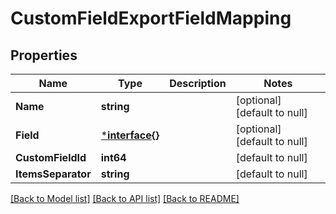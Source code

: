 # CustomFieldExportFieldMapping

## Properties
Name | Type | Description | Notes
------------ | ------------- | ------------- | -------------
**Name** | **string** |  | [optional] [default to null]
**Field** | [***interface{}**](interface{}.md) |  | [optional] [default to null]
**CustomFieldId** | **int64** |  | [default to null]
**ItemsSeparator** | **string** |  | [default to null]

[[Back to Model list]](../README.md#documentation-for-models) [[Back to API list]](../README.md#documentation-for-api-endpoints) [[Back to README]](../README.md)

